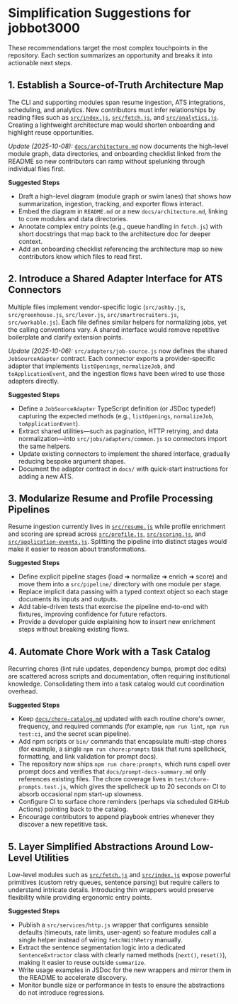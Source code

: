 # Simplification Suggestions for jobbot3000

These recommendations target the most complex touchpoints in the repository. Each section summarizes
an opportunity and breaks it into actionable next steps.

## 1. Establish a Source-of-Truth Architecture Map
The CLI and supporting modules span resume ingestion, ATS integrations, scheduling, and analytics.
New contributors must infer relationships by reading files such as
[`src/index.js`](../src/index.js), [`src/fetch.js`](../src/fetch.js), and
[`src/analytics.js`](../src/analytics.js). Creating a lightweight architecture map would shorten
onboarding and highlight reuse opportunities.

_Update (2025-10-08):_ [`docs/architecture.md`](architecture.md) now documents the high-level
module graph, data directories, and onboarding checklist linked from the README so new contributors
can ramp without spelunking through individual files first.

**Suggested Steps**
- Draft a high-level diagram (module graph or swim lanes) that shows how summarization, ingestion,
  tracking, and exporter flows interact.
- Embed the diagram in `README.md` or a new `docs/architecture.md`, linking to core modules and data
  directories.
- Annotate complex entry points (e.g., queue handling in `fetch.js`) with short docstrings that map
  back to the architecture doc for deeper context.
- Add an onboarding checklist referencing the architecture map so new contributors know which files
  to read first.

## 2. Introduce a Shared Adapter Interface for ATS Connectors
Multiple files implement vendor-specific logic (`src/ashby.js`, `src/greenhouse.js`,
`src/lever.js`, `src/smartrecruiters.js`, `src/workable.js`). Each file defines similar helpers for
normalizing jobs, yet the calling conventions vary. A shared interface would remove repetitive
boilerplate and clarify extension points.

_Update (2025-10-06):_ `src/adapters/job-source.js` now defines the shared
`JobSourceAdapter` contract. Each connector exports a provider-specific adapter that implements
`listOpenings`, `normalizeJob`, and `toApplicationEvent`, and the ingestion flows have been wired to
use those adapters directly.

**Suggested Steps**
- Define a `JobSourceAdapter` TypeScript definition (or JSDoc typedef) capturing the expected
  methods (e.g., `listOpenings`, `normalizeJob`, `toApplicationEvent`).
- Extract shared utilities—such as pagination, HTTP retrying, and data normalization—into
  `src/jobs/adapters/common.js` so connectors import the same helpers.
- Update existing connectors to implement the shared interface, gradually reducing bespoke argument
  shapes.
- Document the adapter contract in `docs/` with quick-start instructions for adding a new ATS.

## 3. Modularize Resume and Profile Processing Pipelines
Resume ingestion currently lives in [`src/resume.js`](../src/resume.js) while profile enrichment and
scoring are spread across [`src/profile.js`](../src/profile.js), [`src/scoring.js`](../src/scoring.js),
and [`src/application-events.js`](../src/application-events.js). Splitting the pipeline into distinct
stages would make it easier to reason about transformations.

**Suggested Steps**
- Define explicit pipeline stages (load ➜ normalize ➜ enrich ➜ score) and move them into a
  `src/pipeline/` directory with one module per stage.
- Replace implicit data passing with a typed context object so each stage documents its inputs and
  outputs.
- Add table-driven tests that exercise the pipeline end-to-end with fixtures, improving confidence
  for future refactors.
- Provide a developer guide explaining how to insert new enrichment steps without breaking existing
  flows.

## 4. Automate Chore Work with a Task Catalog
Recurring chores (lint rule updates, dependency bumps, prompt doc edits) are scattered across scripts
and documentation, often requiring institutional knowledge. Consolidating them into a task catalog
would cut coordination overhead.

**Suggested Steps**
- Keep [`docs/chore-catalog.md`](chore-catalog.md) updated with each routine chore's owner,
  frequency, and required commands (for example, `npm run lint`, `npm run test:ci`, and the secret
  scan pipeline).
- Add npm scripts or `bin/` commands that encapsulate multi-step chores (for example, a single
  `npm run chore:prompts` task that runs spellcheck, formatting, and link validation for prompt docs).
- The repository now ships `npm run chore:prompts`, which runs cspell over prompt docs and verifies
  that `docs/prompt-docs-summary.md` only references existing files. The chore coverage lives in
  `test/chore-prompts.test.js`, which gives the spellcheck up to 20 seconds on CI to absorb
  occasional npm start-up slowness.
- Configure CI to surface chore reminders (perhaps via scheduled GitHub Actions) pointing back to the
  catalog.
- Encourage contributors to append playbook entries whenever they discover a new repetitive task.

## 5. Layer Simplified Abstractions Around Low-Level Utilities
Low-level modules such as [`src/fetch.js`](../src/fetch.js) and [`src/index.js`](../src/index.js)
expose powerful primitives (custom retry queues, sentence parsing) but require callers to understand
intricate details. Introducing thin wrappers would preserve flexibility while providing ergonomic
entry points.

**Suggested Steps**
- Publish a `src/services/http.js` wrapper that configures sensible defaults (timeouts, rate limits,
  user-agent) so feature modules call a single helper instead of wiring `fetchWithRetry` manually.
- Extract the sentence segmentation logic into a dedicated `SentenceExtractor` class with clearly
  named methods (`next()`, `reset()`), making it easier to reuse outside `summarize`.
- Write usage examples in JSDoc for the new wrappers and mirror them in the README to accelerate
  discovery.
- Monitor bundle size or performance in tests to ensure the abstractions do not introduce regressions.
